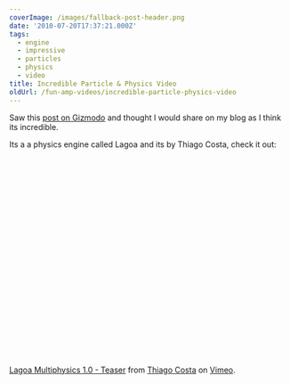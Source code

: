 ```yaml
---
coverImage: /images/fallback-post-header.png
date: '2010-07-20T17:37:21.000Z'
tags:
  - engine
  - impressive
  - particles
  - physics
  - video
title: Incredible Particle & Physics Video
oldUrl: /fun-amp-videos/incredible-particle-physics-video
---
```


Saw this [post on Gizmodo](https://gizmodo.com/5591613/incredible-physics-engine-yields-some-seriously-jaw+dropping-dirt) and thought I would share on my blog as I think its incredible.

<!-- more -->

Its a a physics engine called Lagoa and its by Thiago Costa, check it out:

<object classid="clsid:d27cdb6e-ae6d-11cf-96b8-444553540000" width="640" height="360" codebase="https://download.macromedia.com/pub/shockwave/cabs/flash/swflash.cab#version=6,0,40,0"><param name="allowfullscreen" value="true" /><param name="allowscriptaccess" value="always" /><param name="src" value="https://vimeo.com/moogaloop.swf?clip_id=13457383&amp;server=vimeo.com&amp;show_title=1&amp;show_byline=1&amp;show_portrait=0&amp;color=00ADEF&amp;fullscreen=1" /><embed type="application/x-shockwave-flash" width="640" height="360" src="https://vimeo.com/moogaloop.swf?clip_id=13457383&amp;server=vimeo.com&amp;show_title=1&amp;show_byline=1&amp;show_portrait=0&amp;color=00ADEF&amp;fullscreen=1" allowscriptaccess="always" allowfullscreen="true"></embed></object>

[Lagoa Multiphysics 1.0 - Teaser](https://vimeo.com/13457383) from [Thiago Costa](https://vimeo.com/thiagocosta) on [Vimeo](https://vimeo.com).
